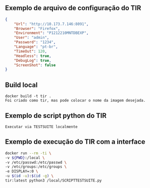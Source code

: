 ## Exemplo de arquivo de configuração do TIR
```json
{
    "Url": "http://10.173.7.146:8091", 
    "Browser": "Firefox",
    "Environment": "P1212210MNTDBEXP",
    "User": "admin",
    "Password": "1234",
    "Language": "pt-br",
    "TimeOut": 120,
    "Headless": true,
    "DebugLog": true,
    "ScreenShot": false
}
```
## Build local
```
docker build -t tir . 
Foi criado como tir, mas pode colocar o nome da imagem desejada.
```

## Exemplo de script python do TIR
```python3
Executar via TESTSUITE localmente 
```

## Exemplo de execução do TIR com a interface
```bash
docker run --rm -ti \
-v ${PWD}:/local \
-v /etc/passwd:/etc/passwd \
-v /etc/groups:/etc/groups \
-e DISPLAY=:0 \
-u $(id -u):$(id -g) \
tir:latest python3 /local/SCRIPTTESTSUITE.py
```
